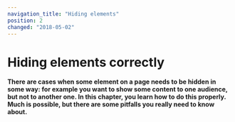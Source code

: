 ```yaml
---
navigation_title: "Hiding elements"
position: 2
changed: "2018-05-02"
---
```


# Hiding elements correctly

**There are cases when some element on a page needs to be hidden in some way: for example you want to show some content to one audience, but not to another one. In this chapter, you learn how to do this properly. Much is possible, but there are some pitfalls you really need to know about.**
